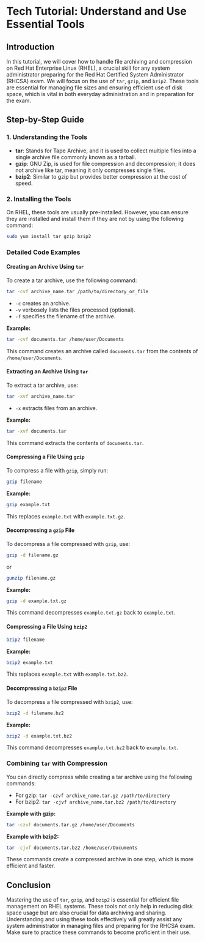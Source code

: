 # Tech Tutorial: Understand and Use Essential Tools

## Introduction

In this tutorial, we will cover how to handle file archiving and compression on Red Hat Enterprise Linux (RHEL), a crucial skill for any system administrator preparing for the Red Hat Certified System Administrator (RHCSA) exam. We will focus on the use of `tar`, `gzip`, and `bzip2`. These tools are essential for managing file sizes and ensuring efficient use of disk space, which is vital in both everyday administration and in preparation for the exam.

## Step-by-Step Guide

### 1. Understanding the Tools

- **tar**: Stands for Tape Archive, and it is used to collect multiple files into a single archive file commonly known as a tarball.
- **gzip**: GNU Zip, is used for file compression and decompression; it does not archive like tar, meaning it only compresses single files.
- **bzip2**: Similar to gzip but provides better compression at the cost of speed.

### 2. Installing the Tools

On RHEL, these tools are usually pre-installed. However, you can ensure they are installed and install them if they are not by using the following command:

```bash
sudo yum install tar gzip bzip2
```

### Detailed Code Examples

#### Creating an Archive Using `tar`

To create a tar archive, use the following command:

```bash
tar -cvf archive_name.tar /path/to/directory_or_file
```

- `-c` creates an archive.
- `-v` verbosely lists the files processed (optional).
- `-f` specifies the filename of the archive.

**Example:**

```bash
tar -cvf documents.tar /home/user/Documents
```

This command creates an archive called `documents.tar` from the contents of `/home/user/Documents`.

#### Extracting an Archive Using `tar`

To extract a tar archive, use:

```bash
tar -xvf archive_name.tar
```

- `-x` extracts files from an archive.

**Example:**

```bash
tar -xvf documents.tar
```

This command extracts the contents of `documents.tar`.

#### Compressing a File Using `gzip`

To compress a file with `gzip`, simply run:

```bash
gzip filename
```

**Example:**

```bash
gzip example.txt
```

This replaces `example.txt` with `example.txt.gz`.

#### Decompressing a `gzip` File

To decompress a file compressed with `gzip`, use:

```bash
gzip -d filename.gz
```

or

```bash
gunzip filename.gz
```

**Example:**

```bash
gzip -d example.txt.gz
```

This command decompresses `example.txt.gz` back to `example.txt`.

#### Compressing a File Using `bzip2`

```bash
bzip2 filename
```

**Example:**

```bash
bzip2 example.txt
```

This replaces `example.txt` with `example.txt.bz2`.

#### Decompressing a `bzip2` File

To decompress a file compressed with `bzip2`, use:

```bash
bzip2 -d filename.bz2
```

**Example:**

```bash
bzip2 -d example.txt.bz2
```

This command decompresses `example.txt.bz2` back to `example.txt`.

### Combining `tar` with Compression

You can directly compress while creating a tar archive using the following commands:

- For gzip: `tar -czvf archive_name.tar.gz /path/to/directory`
- For bzip2: `tar -cjvf archive_name.tar.bz2 /path/to/directory`

**Example with gzip:**

```bash
tar -czvf documents.tar.gz /home/user/Documents
```

**Example with bzip2:**

```bash
tar -cjvf documents.tar.bz2 /home/user/Documents
```

These commands create a compressed archive in one step, which is more efficient and faster.

## Conclusion

Mastering the use of `tar`, `gzip`, and `bzip2` is essential for efficient file management on RHEL systems. These tools not only help in reducing disk space usage but are also crucial for data archiving and sharing. Understanding and using these tools effectively will greatly assist any system administrator in managing files and preparing for the RHCSA exam. Make sure to practice these commands to become proficient in their use.